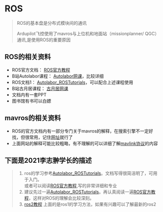 # ROS
> ROS的基本盘是分布式模块间的通讯
>
> Ardupilot飞控使用了mavros与上位机和地面站（missionplanner/ QGC）通讯,是使用ROS的重要原因

## ROS的相关资料
* ROS官方文档： [ROS官方教程](http://wiki.ros.org/cn/ROS/Tutorials)
* B站Autolabor课程： [Autolabor网课](https://www.bilibili.com/video/BV1Ci4y1L7ZZ)，比较详细
* ROS文档1： [Autolabor_ROSTutorials](http://www.autolabor.com.cn/book/ROSTutorials)，可以配合上述课程使用
* B站古月居课程： [古月居网课](https://www.bilibili.com/video/BV1zt411G7Vn)
* 文档内有一套PPT
* 图书馆有书可以白嫖

## mavros的相关资料
* ROS的官方文档内有一部分专门关于mavros的解释，在搜索引擎不一定好找，但很常用，记住[网址](https://wiki.ros.org/mavros)就行了
* 上面网站的解释可能比较粗略，有不理解的可以详细了解[mavlink协议](https://mavlink.io/en/)的内容

## 下面是2021李志翀学长的描述
>1. ros的学习参考[Autolabor_ROSTutorials](http://www.autolabor.com.cn/book/ROSTutorials)。文档写得很简洁明了，可用于入门。  
或者可以阅读[ROS官方教程](http://wiki.ros.org/cn/ROS/Tutorials),写的非常详细和专业  
>2. 建议先过一遍[Autolabor_ROSTutorials](http://www.autolabor.com.cn/book/ROSTutorials)。再认真阅读一遍[ROS官方教程](http://wiki.ros.org/cn/ROS/Tutorials)，这样对ROS的理解会比较深刻。
>3. [ros2教程](https://fishros.com/d2lros2/#/) 上面的是ros1的学习方法，如果有兴趣可以了解最新的ros2

